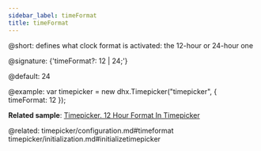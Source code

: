 ```yaml
---
sidebar_label: timeFormat
title: timeFormat
---          
```


@short: defines what clock format is activated: the 12-hour or 24-hour one

@signature: {'timeFormat?: 12 | 24;'}

@default: 24

@example: 
var timepicker = new dhx.Timepicker("timepicker", {
	timeFormat: 12
});

**Related sample**: [Timepicker. 12 Hour Format In Timepicker](https://snippet.dhtmlx.com/u9ge1a4z)

@related: timepicker/configuration.md#timeformat
timepicker/initialization.md#initializetimepicker